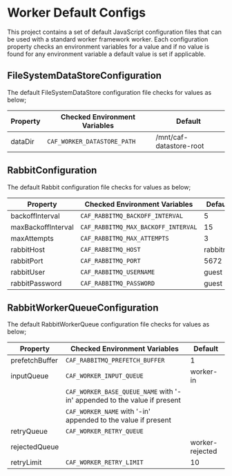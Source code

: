 # Worker Default Configs

This project contains a set of default JavaScript configuration files that can be used with a standard worker framework worker. Each configuration property checks an environment variables for a value and if no value is found for any environment variable a default value is set if applicable.

## FileSystemDataStoreConfiguration

The default FileSystemDataStore configuration file checks for values as below;

| Property | Checked Environment Variables | Default               |
|----------|-------------------------------|-----------------------|
| dataDir  |  `CAF_WORKER_DATASTORE_PATH` | /mnt/caf-datastore-root  |


## RabbitConfiguration

The default Rabbit configuration file checks for values as below;

| Property | Checked Environment Variables | Default               |
|----------|-------------------------------|-----------------------|
| backoffInterval  |  `CAF_RABBITMQ_BACKOFF_INTERVAL` | 5  |
| maxBackoffInterval  |  `CAF_RABBITMQ_MAX_BACKOFF_INTERVAL` | 15  |
| maxAttempts  |  `CAF_RABBITMQ_MAX_ATTEMPTS` | 3  |
| rabbitHost  |  `CAF_RABBITMQ_HOST` | rabbitmq  |
| rabbitPort  |  `CAF_RABBITMQ_PORT` | 5672  |
| rabbitUser  |  `CAF_RABBITMQ_USERNAME` | guest  |
| rabbitPassword  |  `CAF_RABBITMQ_PASSWORD` | guest  |

## RabbitWorkerQueueConfiguration

The default RabbitWorkerQueue configuration file checks for values as below;

| Property | Checked Environment Variables | Default               |
|----------|-------------------------------|-----------------------|
| prefetchBuffer  |  `CAF_RABBITMQ_PREFETCH_BUFFER` | 1  |
| inputQueue  |  `CAF_WORKER_INPUT_QUEUE` | worker-in  |
|             |  `CAF_WORKER_BASE_QUEUE_NAME` with '-in' appended to the value if present    |    |
|             |  `CAF_WORKER_NAME` with '-in' appended to the value if present        |    |
| retryQueue  |  `CAF_WORKER_RETRY_QUEUE` |   |
| rejectedQueue  |   | worker-rejected  |
| retryLimit  |  `CAF_WORKER_RETRY_LIMIT` | 10  |
